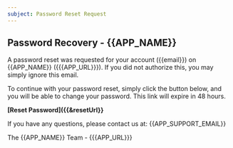 ```yaml
---
subject: Password Reset Request
---
```


## Password Recovery - {{APP_NAME}}

A password reset was requested for your account ({{email}}) on {{APP_NAME}} ({{{APP_URL}}}). If you did not authorize
this, you may simply ignore this email.

To continue with your password reset, simply click the button below, and you will be able to change your password. This
link will expire in 48 hours.

**[Reset Password]({{&resetUrl}}**

If you have any questions, please contact us at: {{APP_SUPPORT_EMAIL}}

The {{APP_NAME}} Team - {{{APP_URL}}}
